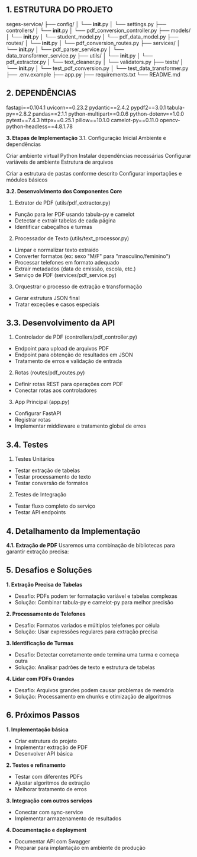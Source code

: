 ## 1. ESTRUTURA DO PROJETO ##
seges-service/
├── config/
│   └── __init__.py
│   └── settings.py
├── controllers/
│   └── __init__.py
│   └── pdf_conversion_controller.py
├── models/
│   └── __init__.py
│   └── student_model.py
│   └── pdf_data_model.py
├── routes/
│   └── __init__.py
│   └── pdf_conversion_routes.py
├── services/
│   └── __init__.py
│   └── pdf_parser_service.py
│   └── data_transformer_service.py
├── utils/
│   └── __init__.py
│   └── pdf_extractor.py
│   └── text_cleaner.py
│   └── validators.py
├── tests/
│   └── __init__.py
│   └── test_pdf_conversion.py
│   └── test_data_transformer.py
├── .env.example
├── app.py
├── requirements.txt
└── README.md

## 2. DEPENDÊNCIAS ##

fastapi==0.104.1
uvicorn==0.23.2
pydantic==2.4.2
pypdf2==3.0.1
tabula-py==2.8.2
pandas==2.1.1
python-multipart==0.0.6
python-dotenv==1.0.0
pytest==7.4.3
httpx==0.25.1
pillow==10.1.0
camelot-py==0.11.0
opencv-python-headless==4.8.1.78

**3. Etapas de Implementação**
3.1. Configuração Inicial
Ambiente e dependências

Criar ambiente virtual Python
Instalar dependências necessárias
Configurar variáveis de ambiente
Estrutura de arquivos

Criar a estrutura de pastas conforme descrito
Configurar importações e módulos básicos

**3.2. Desenvolvimento dos Componentes Core**
1. Extrator de PDF (utils/pdf_extractor.py)

- Função para ler PDF usando tabula-py e camelot
- Detectar e extrair tabelas de cada página
- Identificar cabeçalhos e turmas

2. Processador de Texto (utils/text_processor.py)
- Limpar e normalizar texto extraído
- Converter formatos (ex: sexo "M/F" para "masculino/feminino")
- Processar telefones em formato adequado
- Extrair metadados (data de emissão, escola, etc.)
- Serviço de PDF (services/pdf_service.py)

3. Orquestrar o processo de extração e transformação
- Gerar estrutura JSON final
- Tratar exceções e casos especiais

## 3.3. Desenvolvimento da API ##

1. Controlador de PDF (controllers/pdf_controller.py)
- Endpoint para upload de arquivos PDF
- Endpoint para obtenção de resultados em JSON
- Tratamento de erros e validação de entrada

2. Rotas (routes/pdf_routes.py)
- Definir rotas REST para operações com PDF
- Conectar rotas aos controladores

3. App Principal (app.py)
- Configurar FastAPI
- Registrar rotas
- Implementar middleware e tratamento global de erros

## 3.4. Testes ##

1. Testes Unitários
- Testar extração de tabelas
- Testar processamento de texto
- Testar conversão de formatos

2. Testes de Integração
- Testar fluxo completo do serviço
- Testar API endpoints

## 4. Detalhamento da Implementação ##

**4.1. Extração de PDF**
Usaremos uma combinação de bibliotecas para garantir extração precisa:

## 5. Desafios e Soluções ##

**1. Extração Precisa de Tabelas**

- Desafio: PDFs podem ter formatação variável e tabelas complexas
- Solução: Combinar tabula-py e camelot-py para melhor precisão

**2. Processamento de Telefones**

- Desafio: Formatos variados e múltiplos telefones por célula
- Solução: Usar expressões regulares para extração precisa

**3. Identificação de Turmas**
- Desafio: Detectar corretamente onde termina uma turma e começa outra
- Solução: Analisar padrões de texto e estrutura de tabelas

**4. Lidar com PDFs Grandes**
- Desafio: Arquivos grandes podem causar problemas de memória
- Solução: Processamento em chunks e otimização de algoritmos

## 6. Próximos Passos ##

**1. Implementação básica**
- Criar estrutura do projeto
- Implementar extração de PDF
- Desenvolver API básica

**2. Testes e refinamento**

- Testar com diferentes PDFs
- Ajustar algoritmos de extração
- Melhorar tratamento de erros

**3. Integração com outros serviços**
- Conectar com sync-service
- Implementar armazenamento de resultados

**4. Documentação e deployment**
- Documentar API com Swagger
- Preparar para implantação em ambiente de produção